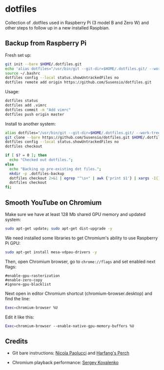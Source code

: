 # dotfiles

Collection of .dotfiles used in Raspberry Pi (3 model B and Zero W) and other steps to follow up in a new installed Raspbian.

## Backup from Raspberry Pi

Fresh set up:
``` bash
git init --bare $HOME/.dotfiles.git
echo 'alias dotfiles="/usr/bin/git --git-dir=$HOME/.dotfiles.git/ --work-tree=$HOME"' >> $HOME/.bash_aliases
source ~/.bashrc
dotfiles config --local status.showUntrackedFiles no
dotfiles remote add origin https://github.com/Susensio/dotfiles.git
```

Usage:
``` bash
dotfiles status
dotfiles add .vimrc
dotfiles commit -m "Add vimrc"
dotfiles push origin master
```

Install to another system:
``` bash
alias dotfiles="/usr/bin/git --git-dir=$HOME/.dotfiles.git/ --work-tree=$HOME"
git clone --bare https://github.com/Susensio/dotfiles.git $HOME/.dotfiles.git/
dotfiles config --local status.showUntrackedFiles no
dotfiles checkout 

if [ $? = 0 ]; then
  echo "Checked out dotfiles.";
else
  echo "Backing up pre-existing dot files.";
  mkdir -p .dotfiles-backup
  dotfiles checkout 2>&1 | egrep "^\s+" | awk {'print $1'} | xargs -I{} mv {} .dotfiles-backup/{}
  dotfiles checkout
fi;
```

## Smooth YouTube on Chromium

Make sure we have at least 128 Mb shared GPU memory and updated system:

``` bash
sudo apt-get update; sudo apt-get dist-upgrade -y
```

We need installed some libraries to get Chromium's ability to use Raspberry Pi GPU:

``` bash
sudo apt-get install mesa-vdpau-drivers -y
```

Then, open Chromium browser, go to ```chrome://flags``` and set enabled next flags:

```
#enable-gpu-rasterization
#enable-zero-copy
#ignore-gpu-blacklist
```

Next open in editor Chromium shortcut (chromium-browser.desktop) and find the line:

``` bash
Exec=chromium-browser %U
```

Edit it like this:

``` bash
Exec=chromium-browser --enable-native-gpu-memory-buffers %U
```


## Credits

* Git bare instructions:
[Nicola Paolucci](https://developer.atlassian.com/blog/2016/02/best-way-to-store-dotfiles-git-bare-repo/)
and
[Harfang's Perch](https://harfangk.github.io/2016/09/19/manage-dotfiles-with-a-git-bare-repository.html)

* Chromium playback performance:
[Sergey Kovalenko](https://www.linkedin.com/pulse/how-get-smooth-youtubeflash-video-playback-raspberry-pi-kovalenko/)


